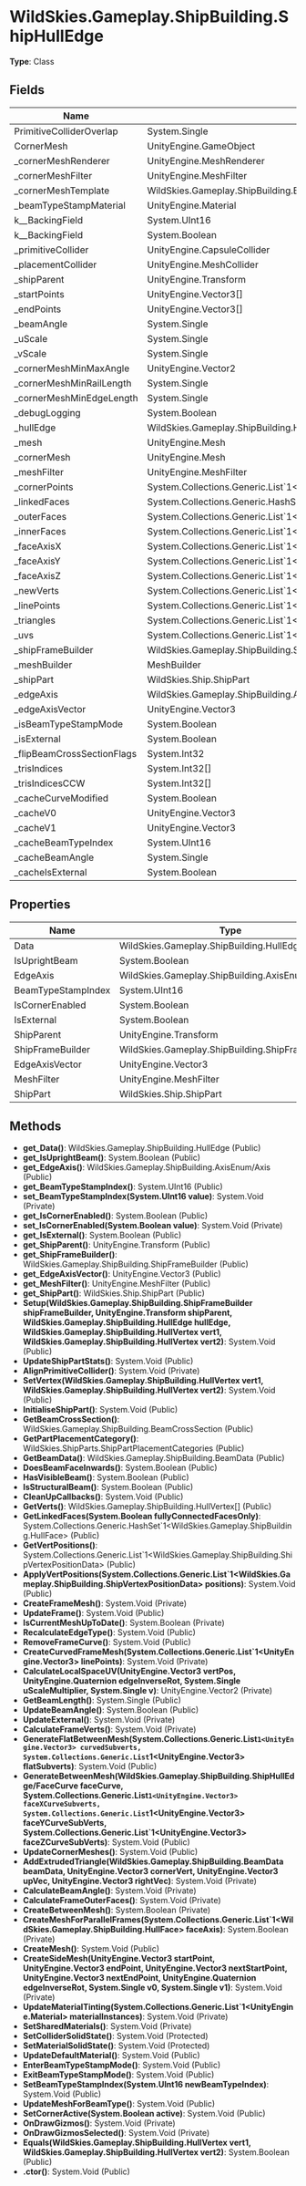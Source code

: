 ﻿# WildSkies.Gameplay.ShipBuilding.ShipHullEdge

**Type**: Class

## Fields

| Name | Type | Access |
|------|------|--------|
| PrimitiveColliderOverlap | System.Single | Private |
| CornerMesh | UnityEngine.GameObject | Private |
| _cornerMeshRenderer | UnityEngine.MeshRenderer | Private |
| _cornerMeshFilter | UnityEngine.MeshFilter | Private |
| _cornerMeshTemplate | WildSkies.Gameplay.ShipBuilding.BeamCrossSection | Private |
| _beamTypeStampMaterial | UnityEngine.Material | Private |
| <BeamTypeStampIndex>k__BackingField | System.UInt16 | Private |
| <IsCornerEnabled>k__BackingField | System.Boolean | Private |
| _primitiveCollider | UnityEngine.CapsuleCollider | Private |
| _placementCollider | UnityEngine.MeshCollider | Private |
| _shipParent | UnityEngine.Transform | Private |
| _startPoints | UnityEngine.Vector3[] | Private |
| _endPoints | UnityEngine.Vector3[] | Private |
| _beamAngle | System.Single | Private |
| _uScale | System.Single | Private |
| _vScale | System.Single | Private |
| _cornerMeshMinMaxAngle | UnityEngine.Vector2 | Private |
| _cornerMeshMinRailLength | System.Single | Private |
| _cornerMeshMinEdgeLength | System.Single | Private |
| _debugLogging | System.Boolean | Private |
| _hullEdge | WildSkies.Gameplay.ShipBuilding.HullEdge | Private |
| _mesh | UnityEngine.Mesh | Private |
| _cornerMesh | UnityEngine.Mesh | Private |
| _meshFilter | UnityEngine.MeshFilter | Private |
| _cornerPoints | System.Collections.Generic.List`1<UnityEngine.Vector3> | Private |
| _linkedFaces | System.Collections.Generic.HashSet`1<WildSkies.Gameplay.ShipBuilding.HullFace> | Private |
| _outerFaces | System.Collections.Generic.List`1<WildSkies.Gameplay.ShipBuilding.HullFace> | Private |
| _innerFaces | System.Collections.Generic.List`1<WildSkies.Gameplay.ShipBuilding.HullFace> | Private |
| _faceAxisX | System.Collections.Generic.List`1<WildSkies.Gameplay.ShipBuilding.HullFace> | Private |
| _faceAxisY | System.Collections.Generic.List`1<WildSkies.Gameplay.ShipBuilding.HullFace> | Private |
| _faceAxisZ | System.Collections.Generic.List`1<WildSkies.Gameplay.ShipBuilding.HullFace> | Private |
| _newVerts | System.Collections.Generic.List`1<UnityEngine.Vector3> | Private |
| _linePoints | System.Collections.Generic.List`1<UnityEngine.Vector3> | Private |
| _triangles | System.Collections.Generic.List`1<System.Int32> | Private |
| _uvs | System.Collections.Generic.List`1<UnityEngine.Vector2> | Private |
| _shipFrameBuilder | WildSkies.Gameplay.ShipBuilding.ShipFrameBuilder | Private |
| _meshBuilder | MeshBuilder | Private |
| _shipPart | WildSkies.Ship.ShipPart | Private |
| _edgeAxis | WildSkies.Gameplay.ShipBuilding.AxisEnum/Axis | Private |
| _edgeAxisVector | UnityEngine.Vector3 | Private |
| _isBeamTypeStampMode | System.Boolean | Private |
| _isExternal | System.Boolean | Private |
| _flipBeamCrossSectionFlags | System.Int32 | Private |
| _trisIndices | System.Int32[] | Private |
| _trisIndicesCCW | System.Int32[] | Private |
| _cacheCurveModified | System.Boolean | Private |
| _cacheV0 | UnityEngine.Vector3 | Private |
| _cacheV1 | UnityEngine.Vector3 | Private |
| _cacheBeamTypeIndex | System.UInt16 | Private |
| _cacheBeamAngle | System.Single | Private |
| _cacheIsExternal | System.Boolean | Private |

## Properties

| Name | Type | Access |
|------|------|--------|
| Data | WildSkies.Gameplay.ShipBuilding.HullEdge | Public |
| IsUprightBeam | System.Boolean | Public |
| EdgeAxis | WildSkies.Gameplay.ShipBuilding.AxisEnum/Axis | Public |
| BeamTypeStampIndex | System.UInt16 | Public |
| IsCornerEnabled | System.Boolean | Public |
| IsExternal | System.Boolean | Public |
| ShipParent | UnityEngine.Transform | Public |
| ShipFrameBuilder | WildSkies.Gameplay.ShipBuilding.ShipFrameBuilder | Public |
| EdgeAxisVector | UnityEngine.Vector3 | Public |
| MeshFilter | UnityEngine.MeshFilter | Public |
| ShipPart | WildSkies.Ship.ShipPart | Public |

## Methods

- **get_Data()**: WildSkies.Gameplay.ShipBuilding.HullEdge (Public)
- **get_IsUprightBeam()**: System.Boolean (Public)
- **get_EdgeAxis()**: WildSkies.Gameplay.ShipBuilding.AxisEnum/Axis (Public)
- **get_BeamTypeStampIndex()**: System.UInt16 (Public)
- **set_BeamTypeStampIndex(System.UInt16 value)**: System.Void (Private)
- **get_IsCornerEnabled()**: System.Boolean (Public)
- **set_IsCornerEnabled(System.Boolean value)**: System.Void (Private)
- **get_IsExternal()**: System.Boolean (Public)
- **get_ShipParent()**: UnityEngine.Transform (Public)
- **get_ShipFrameBuilder()**: WildSkies.Gameplay.ShipBuilding.ShipFrameBuilder (Public)
- **get_EdgeAxisVector()**: UnityEngine.Vector3 (Public)
- **get_MeshFilter()**: UnityEngine.MeshFilter (Public)
- **get_ShipPart()**: WildSkies.Ship.ShipPart (Public)
- **Setup(WildSkies.Gameplay.ShipBuilding.ShipFrameBuilder shipFrameBuilder, UnityEngine.Transform shipParent, WildSkies.Gameplay.ShipBuilding.HullEdge hullEdge, WildSkies.Gameplay.ShipBuilding.HullVertex vert1, WildSkies.Gameplay.ShipBuilding.HullVertex vert2)**: System.Void (Public)
- **UpdateShipPartStats()**: System.Void (Public)
- **AlignPrimitiveCollider()**: System.Void (Private)
- **SetVertex(WildSkies.Gameplay.ShipBuilding.HullVertex vert1, WildSkies.Gameplay.ShipBuilding.HullVertex vert2)**: System.Void (Public)
- **InitialiseShipPart()**: System.Void (Public)
- **GetBeamCrossSection()**: WildSkies.Gameplay.ShipBuilding.BeamCrossSection (Public)
- **GetPartPlacementCategory()**: WildSkies.ShipParts.ShipPartPlacementCategories (Public)
- **GetBeamData()**: WildSkies.Gameplay.ShipBuilding.BeamData (Public)
- **DoesBeamFaceInwards()**: System.Boolean (Public)
- **HasVisibleBeam()**: System.Boolean (Public)
- **IsStructuralBeam()**: System.Boolean (Public)
- **CleanUpCallbacks()**: System.Void (Public)
- **GetVerts()**: WildSkies.Gameplay.ShipBuilding.HullVertex[] (Public)
- **GetLinkedFaces(System.Boolean fullyConnectedFacesOnly)**: System.Collections.Generic.HashSet`1<WildSkies.Gameplay.ShipBuilding.HullFace> (Public)
- **GetVertPositions()**: System.Collections.Generic.List`1<WildSkies.Gameplay.ShipBuilding.ShipVertexPositionData> (Public)
- **ApplyVertPositions(System.Collections.Generic.List`1<WildSkies.Gameplay.ShipBuilding.ShipVertexPositionData> positions)**: System.Void (Public)
- **CreateFrameMesh()**: System.Void (Private)
- **UpdateFrame()**: System.Void (Public)
- **IsCurrentMeshUpToDate()**: System.Boolean (Private)
- **RecalculateEdgeType()**: System.Void (Public)
- **RemoveFrameCurve()**: System.Void (Public)
- **CreateCurvedFrameMesh(System.Collections.Generic.List`1<UnityEngine.Vector3> linePoints)**: System.Void (Private)
- **CalculateLocalSpaceUV(UnityEngine.Vector3 vertPos, UnityEngine.Quaternion edgeInverseRot, System.Single uScaleMultiplier, System.Single v)**: UnityEngine.Vector2 (Private)
- **GetBeamLength()**: System.Single (Public)
- **UpdateBeamAngle()**: System.Boolean (Public)
- **UpdateExternal()**: System.Void (Private)
- **CalculateFrameVerts()**: System.Void (Private)
- **GenerateFlatBetweenMesh(System.Collections.Generic.List`1<UnityEngine.Vector3> curvedSubverts, System.Collections.Generic.List`1<UnityEngine.Vector3> flatSubverts)**: System.Void (Public)
- **GenerateBetweenMesh(WildSkies.Gameplay.ShipBuilding.ShipHullEdge/FaceCurve faceCurve, System.Collections.Generic.List`1<UnityEngine.Vector3> faceXCurveSubverts, System.Collections.Generic.List`1<UnityEngine.Vector3> faceYCurveSubVerts, System.Collections.Generic.List`1<UnityEngine.Vector3> faceZCurveSubVerts)**: System.Void (Public)
- **UpdateCornerMeshes()**: System.Void (Public)
- **AddExtrudedTriangle(WildSkies.Gameplay.ShipBuilding.BeamData beamData, UnityEngine.Vector3 cornerVert, UnityEngine.Vector3 upVec, UnityEngine.Vector3 rightVec)**: System.Void (Private)
- **CalculateBeamAngle()**: System.Void (Private)
- **CalculateFrameOuterFaces()**: System.Void (Private)
- **CreateBetweenMesh()**: System.Boolean (Private)
- **CreateMeshForParallelFrames(System.Collections.Generic.List`1<WildSkies.Gameplay.ShipBuilding.HullFace> faceAxis)**: System.Boolean (Private)
- **CreateMesh()**: System.Void (Public)
- **CreateSideMesh(UnityEngine.Vector3 startPoint, UnityEngine.Vector3 endPoint, UnityEngine.Vector3 nextStartPoint, UnityEngine.Vector3 nextEndPoint, UnityEngine.Quaternion edgeInverseRot, System.Single v0, System.Single v1)**: System.Void (Private)
- **UpdateMaterialTinting(System.Collections.Generic.List`1<UnityEngine.Material> materialInstances)**: System.Void (Private)
- **SetSharedMaterials()**: System.Void (Private)
- **SetColliderSolidState()**: System.Void (Protected)
- **SetMaterialSolidState()**: System.Void (Protected)
- **UpdateDefaultMaterial()**: System.Void (Public)
- **EnterBeamTypeStampMode()**: System.Void (Public)
- **ExitBeamTypeStampMode()**: System.Void (Public)
- **SetBeamTypeStampIndex(System.UInt16 newBeamTypeIndex)**: System.Void (Public)
- **UpdateMeshForBeamType()**: System.Void (Public)
- **SetCornerActive(System.Boolean active)**: System.Void (Public)
- **OnDrawGizmos()**: System.Void (Private)
- **OnDrawGizmosSelected()**: System.Void (Private)
- **Equals(WildSkies.Gameplay.ShipBuilding.HullVertex vert1, WildSkies.Gameplay.ShipBuilding.HullVertex vert2)**: System.Boolean (Public)
- **.ctor()**: System.Void (Public)

